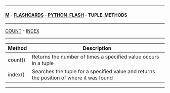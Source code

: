 
---

#### [M](https://github.com/ttltrk/TTT/blob/master/menu.md) - [FLASHCARDS](https://github.com/ttltrk/TTT/tree/master/FLASHCARDS/FLASHCARDS.md) - [PYTHON_FLASH](https://github.com/ttltrk/TTT/tree/master/FLASHCARDS/PYTHON_FLASH/PYTHON_FLASH.md) - TUPLE_METHODS

---

[COUNT](https://github.com/ttltrk/TTT/tree/master/FLASHCARDS/PYTHON_FLASH/TUPLE_METHODS/COUNT.md) -
[INDEX](https://github.com/ttltrk/TTT/tree/master/FLASHCARDS/PYTHON_FLASH/TUPLE_METHODS/INDEX.md)

---

| Method |	Description |
| ------- | ------------ |
| count() |	Returns the number of times a specified value occurs in a tuple |
| index()	| Searches the tuple for a specified value and returns the position of where it was found |

---
